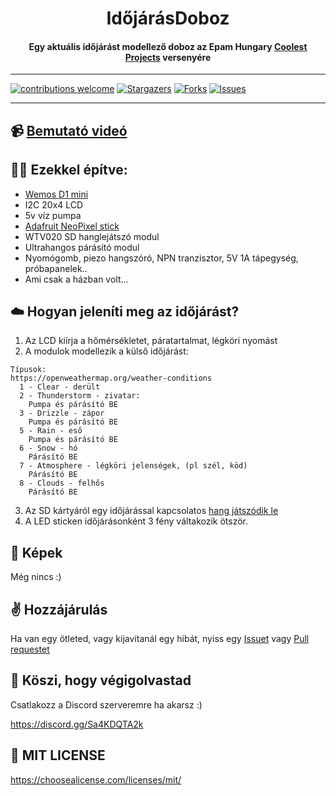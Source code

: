 <h1 align="center">IdőjárásDoboz</h1>

<div align= "center">
  <h4>Egy aktuális időjárást modellező doboz az Epam Hungary <a href="https://wearecommunity.io/events/coolest-projects-hungary-2022-tavasz" target="_blank">Coolest Projects</a> versenyére</h4>
</div>

---

[![contributions welcome](https://img.shields.io/badge/contributions-welcome-brightgreen.svg?style=for-the-badge)](https://github.com/davidfegyver/idojarasdoboz)
[![Stargazers](https://img.shields.io/github/stars/davidfegyver/idojarasdoboz.svg?logo=github&style=for-the-badge)](https://github.com/davidfegyver/idojarasdoboz/stargazers)
[![Forks](https://img.shields.io/github/forks/davidfegyver/idojarasdoboz.svg?logo=github&style=for-the-badge)](https://github.com/davidfegyver/idojarasdoboz/network/members)
[![Issues](https://img.shields.io/github/issues/davidfegyver/idojarasdoboz.svg?logo=github&style=for-the-badge)](https://github.com/davidfegyver/idojarasdoboz/issues)

---

## 📹 [Bemutató videó](https://www.youtube.com/watch?v=dQw4w9WgXcQ)
## 👨‍🔧 Ezekkel építve:

- [Wemos D1 mini](https://www.wemos.cc/en/latest/d1/d1_mini.html)
- I2C 20x4 LCD
- 5v víz pumpa
- [Adafruit NeoPixel stick](https://www.adafruit.com/product/1426)
- WTV020 SD hanglejátszó modul
- Ultrahangos párásító modul
- Nyomógomb, piezo hangszóró, NPN tranzisztor, 5V 1A tápegység, próbapanelek..
- Ami csak a házban volt...

## ☁️ Hogyan jeleníti meg az időjárást? 
1. Az LCD kiírja a hőmérsékletet, páratartalmat, légköri nyomást
2. A modulok modellezik a külső időjárást:  

```
Típusok:
https://openweathermap.org/weather-conditions
  1 - Clear - derült
  2 - Thunderstorm - zivatar:
    Pumpa és párásító BE
  3 - Drizzle - zápor
    Pumpa és párásító BE
  5 - Rain - eső 
    Pumpa és párásító BE
  6 - Snow - hó
    Párásító BE
  7 - Atmosphere - légköri jelenségek, (pl szél, köd)
    Párásító BE
  8 - Clouds - felhős
    Párásító BE
```
3. Az SD kártyáról egy időjárással kapcsolatos [hang játszódik le](./sounds/wav/)
4. A LED sticken időjárásonként 3 fény váltakozik ötször.

## 📸 Képek


Még nincs :)


## ✌️ Hozzájárulás

Ha van egy ötleted, vagy kijavítanál egy hibát, nyiss egy [Issuet](https://github.com/davidfegyver/idojarasdoboz/issues) vagy [Pull requestet](https://github.com/davidfegyver/idojarasdoboz/pulls)

## 🎉 Köszi, hogy végigolvastad

Csatlakozz a Discord szerveremre ha akarsz :) 

https://discord.gg/Sa4KDQTA2k

## 📝 MIT LICENSE

https://choosealicense.com/licenses/mit/
